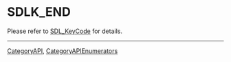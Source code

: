 # SDLK_END

Please refer to [SDL_KeyCode](SDL_KeyCode) for details.

----
[CategoryAPI](CategoryAPI), [CategoryAPIEnumerators](CategoryAPIEnumerators)

